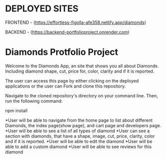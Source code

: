# DEPLOYED SITES

FRONTEND - (https://effortless-figolla-afe358.netlify.app/diamonds)

BACKEND - (https://backend-portfolioproject.onrender.com)

# Diamonds Protfolio Project

Welcome to the Diamonds App, an site that shows you all about Diamonds. Including diamond shape, cut, price for, color, clarity and if it is reported.

The user can access this page by either clicking on the deployed applications or the user can
Fork and clone this repository.

Navigate to the cloned repository's directory on your command line. Then, run the following command:

npm install

*User will be able to navigate from the home page to list about different Diamonds, the index page(show page), and cart page and developers page.
*User will be able to see a list of all types of diamond
*User can see a section with diamonds, that have a shape, image, cut, price, clarity, color and if it is reported.
*User will be able to edit the diamond
*User will be able to add a custom diamond
*User will be able to see reviews for this diamond

